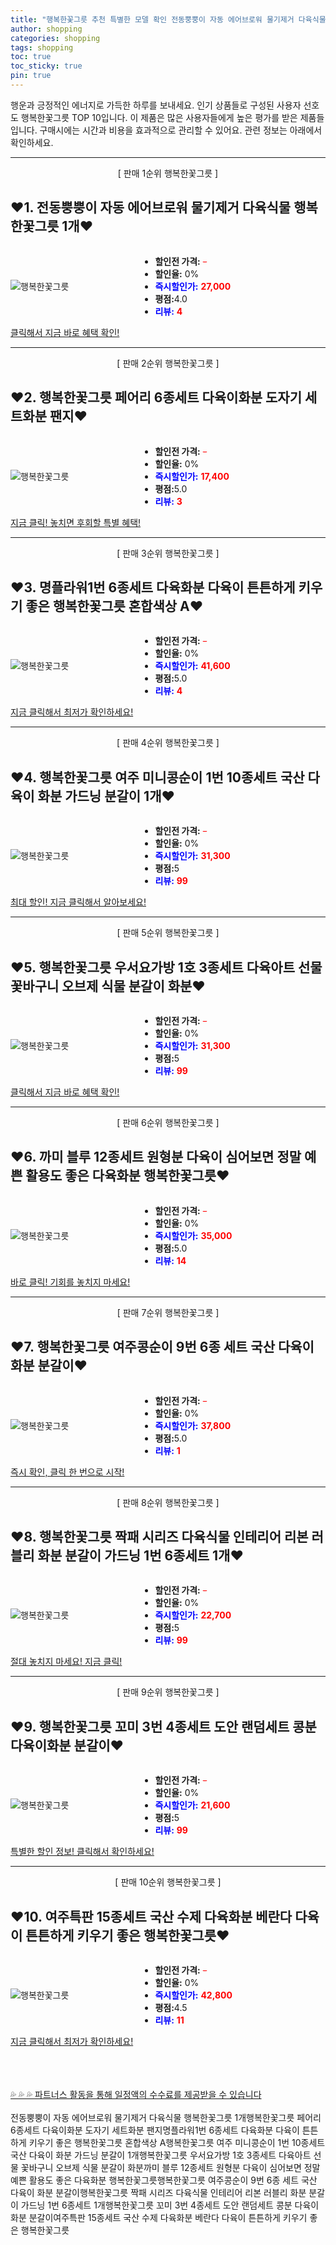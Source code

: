 ```yaml
---
title: "행복한꽃그릇 추천 특별한 모델 확인 전동뿡뿡이 자동 에어브로워 물기제거 다육식물"
author: shopping
categories: shopping
tags: shopping
toc: true
toc_sticky: true
pin: true
---
```

행운과 긍정적인 에너지로 가득한 하루를 보내세요. 인기 상품들로 구성된 사용자 선호도 행복한꽃그릇 TOP 10입니다. 이 제품은 많은 사용자들에게 높은 평가를 받은 제품들입니다. 구매시에는 시간과 비용을 효과적으로 관리할 수 있어요. 관련 정보는 아래에서 확인하세요.

---
<p class="toplist" style="margin: 0 auto; display: block; width: fit-content;">[ 판매 1순위 행복한꽃그릇 ]</p>

<h2><strong>❤️1. 전동뿡뿡이 자동 에어브로워 물기제거 다육식물 행복한꽃그릇 1개❤️</strong></h2>

<div style="display: flex; align-items: center;">
    <div style="flex: 0.4;">
        <img src="https://thumbnail6.coupangcdn.com/thumbnails/remote/230x230ex/image/vendor_inventory/1907/bf16454b08f0665b45bdb8eaf043a7172bfbb5bdbacf64e308f8d09b6a49.png" alt="행복한꽃그릇" style="max-width: 100%;">
    </div>
    <div style="flex: 0.6; margin-left: 10px;">
        <ul>
            <li><strong>할인전 가격:</strong> <del style="color: red;">-</del></li>
            <li><strong>할인율:</strong> 0%</li>
            <li><span style='color:blue'><strong>즉시할인가:</strong></span> <span style='color:red'><strong>27,000</strong></span></li>
            <li><strong>평점:</strong>4.0</li>
            <li><span style='color:blue'><strong>리뷰:</strong></span> <span style='color:red'><strong>4</strong></span></li>
        </ul>
    </div>
</div>
<div class="center">
    <a href="https://selin100587001.github.io?lptag=AF9450613&subid=githubio&pageKey=7811935757&traceid=V0-153&itemId=21192306712&vendorItemId=88253635734" class="myButton">
        클릭해서 지금 바로 혜택 확인!
    </a>
</div>


---
<p class="toplist" style="margin: 0 auto; display: block; width: fit-content;">[ 판매 2순위 행복한꽃그릇 ]</p>

<h2><strong>❤️2. 행복한꽃그릇 페어리 6종세트 다육이화분 도자기 세트화분 팬지❤️</strong></h2>

<div style="display: flex; align-items: center;">
    <div style="flex: 0.4;">
        <img src="https://thumbnail7.coupangcdn.com/thumbnails/remote/230x230ex/image/vendor_inventory/00d6/7f3d0f93905ee78e7d10cd736f48f4839fbc75052ea87d6c936b316a6649.png" alt="행복한꽃그릇" style="max-width: 100%;">
    </div>
    <div style="flex: 0.6; margin-left: 10px;">
        <ul>
            <li><strong>할인전 가격:</strong> <del style="color: red;">-</del></li>
            <li><strong>할인율:</strong> 0%</li>
            <li><span style='color:blue'><strong>즉시할인가:</strong></span> <span style='color:red'><strong>17,400</strong></span></li>
            <li><strong>평점:</strong>5.0</li>
            <li><span style='color:blue'><strong>리뷰:</strong></span> <span style='color:red'><strong>3</strong></span></li>
        </ul>
    </div>
</div>
<div class="center">
    <a href="https://selin100587001.github.io?lptag=AF9450613&subid=githubio&pageKey=7156629070&traceid=V0-153&itemId=18002934332&vendorItemId=85158936685" class="myButton">
        지금 클릭! 놓치면 후회할 특별 혜택!
    </a>
</div>


---
<p class="toplist" style="margin: 0 auto; display: block; width: fit-content;">[ 판매 3순위 행복한꽃그릇 ]</p>

<h2><strong>❤️3. 명플라워1번 6종세트 다육화분 다육이 튼튼하게 키우기 좋은 행복한꽃그릇 혼합색상 A❤️</strong></h2>

<div style="display: flex; align-items: center;">
    <div style="flex: 0.4;">
        <img src="https://thumbnail6.coupangcdn.com/thumbnails/remote/230x230ex/image/vendor_inventory/a59d/de1e7c77791d6ddd7d6e93f61a8f934c3d1af1f4d712a798940f5132eb6b.png" alt="행복한꽃그릇" style="max-width: 100%;">
    </div>
    <div style="flex: 0.6; margin-left: 10px;">
        <ul>
            <li><strong>할인전 가격:</strong> <del style="color: red;">-</del></li>
            <li><strong>할인율:</strong> 0%</li>
            <li><span style='color:blue'><strong>즉시할인가:</strong></span> <span style='color:red'><strong>41,600</strong></span></li>
            <li><strong>평점:</strong>5.0</li>
            <li><span style='color:blue'><strong>리뷰:</strong></span> <span style='color:red'><strong>4</strong></span></li>
        </ul>
    </div>
</div>
<div class="center">
    <a href="https://selin100587001.github.io?lptag=AF9450613&subid=githubio&pageKey=6602688259&traceid=V0-153&itemId=14940996316&vendorItemId=82165647934" class="myButton">
        지금 클릭해서 최저가 확인하세요!
    </a>
</div>


---
<p class="toplist" style="margin: 0 auto; display: block; width: fit-content;">[ 판매 4순위 행복한꽃그릇 ]</p>

<h2><strong>❤️4. 행복한꽃그릇 여주 미니콩순이 1번 10종세트 국산 다육이 화분 가드닝 분갈이 1개❤️</strong></h2>

<div style="display: flex; align-items: center;">
    <div style="flex: 0.4;">
        <img src="https://thumbnail8.coupangcdn.com/thumbnails/remote/230x230ex/image/vendor_inventory/ff85/755b9fab7ed60c520a51e2017973746b27f5dad3df04fd7874e374b265ab.png" alt="행복한꽃그릇" style="max-width: 100%;">
    </div>
    <div style="flex: 0.6; margin-left: 10px;">
        <ul>
            <li><strong>할인전 가격:</strong> <del style="color: red;">-</del></li>
            <li><strong>할인율:</strong> 0%</li>
            <li><span style='color:blue'><strong>즉시할인가:</strong></span> <span style='color:red'><strong>31,300</strong></span></li>
            <li><strong>평점:</strong>5</li>
            <li><span style='color:blue'><strong>리뷰:</strong></span> <span style='color:red'><strong>99</strong></span></li>
        </ul>
    </div>
</div>
<div class="center">
    <a href="https://selin100587001.github.io?lptag=AF9450613&subid=githubio&pageKey=8215419904&traceid=V0-153&itemId=23596457040&vendorItemId=90622303241" class="myButton">
        최대 할인! 지금 클릭해서 알아보세요!
    </a>
</div>


---
<p class="toplist" style="margin: 0 auto; display: block; width: fit-content;">[ 판매 5순위 행복한꽃그릇 ]</p>

<h2><strong>❤️5. 행복한꽃그릇 우서요가방 1호 3종세트 다육아트 선물 꽃바구니 오브제 식물 분갈이 화분❤️</strong></h2>

<div style="display: flex; align-items: center;">
    <div style="flex: 0.4;">
        <img src="https://thumbnail6.coupangcdn.com/thumbnails/remote/230x230ex/image/vendor_inventory/3fd4/4ceb94106c8d757c81a3ab99f673d07f3273b57d5a96f4fa392ed0efbc18.png" alt="행복한꽃그릇" style="max-width: 100%;">
    </div>
    <div style="flex: 0.6; margin-left: 10px;">
        <ul>
            <li><strong>할인전 가격:</strong> <del style="color: red;">-</del></li>
            <li><strong>할인율:</strong> 0%</li>
            <li><span style='color:blue'><strong>즉시할인가:</strong></span> <span style='color:red'><strong>31,300</strong></span></li>
            <li><strong>평점:</strong>5</li>
            <li><span style='color:blue'><strong>리뷰:</strong></span> <span style='color:red'><strong>99</strong></span></li>
        </ul>
    </div>
</div>
<div class="center">
    <a href="https://selin100587001.github.io?lptag=AF9450613&subid=githubio&pageKey=8080803193&traceid=V0-153&itemId=22785178190&vendorItemId=89820208601" class="myButton">
        클릭해서 지금 바로 혜택 확인!
    </a>
</div>


---
<p class="toplist" style="margin: 0 auto; display: block; width: fit-content;">[ 판매 6순위 행복한꽃그릇 ]</p>

<h2><strong>❤️6. 까미 블루 12종세트 원형분 다육이 심어보면 정말 예쁜 활용도 좋은 다육화분 행복한꽃그릇❤️</strong></h2>

<div style="display: flex; align-items: center;">
    <div style="flex: 0.4;">
        <img src="https://thumbnail10.coupangcdn.com/thumbnails/remote/230x230ex/image/vendor_inventory/b24a/ddb5f1141585fc380a1d18ae0b3e11c50409cb87cb86e2a16399b47aa312.png" alt="행복한꽃그릇" style="max-width: 100%;">
    </div>
    <div style="flex: 0.6; margin-left: 10px;">
        <ul>
            <li><strong>할인전 가격:</strong> <del style="color: red;">-</del></li>
            <li><strong>할인율:</strong> 0%</li>
            <li><span style='color:blue'><strong>즉시할인가:</strong></span> <span style='color:red'><strong>35,000</strong></span></li>
            <li><strong>평점:</strong>5.0</li>
            <li><span style='color:blue'><strong>리뷰:</strong></span> <span style='color:red'><strong>14</strong></span></li>
        </ul>
    </div>
</div>
<div class="center">
    <a href="https://selin100587001.github.io?lptag=AF9450613&subid=githubio&pageKey=6916701753&traceid=V0-153&itemId=16688016750&vendorItemId=83870876322" class="myButton">
        바로 클릭! 기회를 놓치지 마세요!
    </a>
</div>


---
<p class="toplist" style="margin: 0 auto; display: block; width: fit-content;">[ 판매 7순위 행복한꽃그릇 ]</p>

<h2><strong>❤️7. 행복한꽃그릇 여주콩순이 9번 6종 세트 국산 다육이 화분 분갈이❤️</strong></h2>

<div style="display: flex; align-items: center;">
    <div style="flex: 0.4;">
        <img src="https://thumbnail9.coupangcdn.com/thumbnails/remote/230x230ex/image/vendor_inventory/9791/70c3161f956b3b952871ff90fcbe86ecf0b520e4d6f85ceb05a874f3e812.png" alt="행복한꽃그릇" style="max-width: 100%;">
    </div>
    <div style="flex: 0.6; margin-left: 10px;">
        <ul>
            <li><strong>할인전 가격:</strong> <del style="color: red;">-</del></li>
            <li><strong>할인율:</strong> 0%</li>
            <li><span style='color:blue'><strong>즉시할인가:</strong></span> <span style='color:red'><strong>37,800</strong></span></li>
            <li><strong>평점:</strong>5.0</li>
            <li><span style='color:blue'><strong>리뷰:</strong></span> <span style='color:red'><strong>1</strong></span></li>
        </ul>
    </div>
</div>
<div class="center">
    <a href="https://selin100587001.github.io?lptag=AF9450613&subid=githubio&pageKey=8034788405&traceid=V0-153&itemId=22476926428&vendorItemId=89519536158" class="myButton">
        즉시 확인, 클릭 한 번으로 시작!
    </a>
</div>


---
<p class="toplist" style="margin: 0 auto; display: block; width: fit-content;">[ 판매 8순위 행복한꽃그릇 ]</p>

<h2><strong>❤️8. 행복한꽃그릇 짝패 시리즈 다육식물 인테리어 리본 러블리 화분 분갈이 가드닝 1번 6종세트 1개❤️</strong></h2>

<div style="display: flex; align-items: center;">
    <div style="flex: 0.4;">
        <img src="https://thumbnail7.coupangcdn.com/thumbnails/remote/230x230ex/image/vendor_inventory/d818/0908172595869db8b5a8a901bd8ae6760ec9bfd45f216dcd3a975f29e0f4.png" alt="행복한꽃그릇" style="max-width: 100%;">
    </div>
    <div style="flex: 0.6; margin-left: 10px;">
        <ul>
            <li><strong>할인전 가격:</strong> <del style="color: red;">-</del></li>
            <li><strong>할인율:</strong> 0%</li>
            <li><span style='color:blue'><strong>즉시할인가:</strong></span> <span style='color:red'><strong>22,700</strong></span></li>
            <li><strong>평점:</strong>5</li>
            <li><span style='color:blue'><strong>리뷰:</strong></span> <span style='color:red'><strong>99</strong></span></li>
        </ul>
    </div>
</div>
<div class="center">
    <a href="https://selin100587001.github.io?lptag=AF9450613&subid=githubio&pageKey=8113477335&traceid=V0-153&itemId=22993245537&vendorItemId=90027162295" class="myButton">
        절대 놓치지 마세요! 지금 클릭!
    </a>
</div>


---
<p class="toplist" style="margin: 0 auto; display: block; width: fit-content;">[ 판매 9순위 행복한꽃그릇 ]</p>

<h2><strong>❤️9. 행복한꽃그릇 꼬미 3번 4종세트 도안 랜덤세트 콩분 다육이화분 분갈이❤️</strong></h2>

<div style="display: flex; align-items: center;">
    <div style="flex: 0.4;">
        <img src="https://thumbnail10.coupangcdn.com/thumbnails/remote/230x230ex/image/vendor_inventory/a87f/3f5eed514adadd00c83fc2e00394382b2268634bc775732bf4617ae13e93.png" alt="행복한꽃그릇" style="max-width: 100%;">
    </div>
    <div style="flex: 0.6; margin-left: 10px;">
        <ul>
            <li><strong>할인전 가격:</strong> <del style="color: red;">-</del></li>
            <li><strong>할인율:</strong> 0%</li>
            <li><span style='color:blue'><strong>즉시할인가:</strong></span> <span style='color:red'><strong>21,600</strong></span></li>
            <li><strong>평점:</strong>5</li>
            <li><span style='color:blue'><strong>리뷰:</strong></span> <span style='color:red'><strong>99</strong></span></li>
        </ul>
    </div>
</div>
<div class="center">
    <a href="https://selin100587001.github.io?lptag=AF9450613&subid=githubio&pageKey=8022409671&traceid=V0-153&itemId=22418084939&vendorItemId=89462848387" class="myButton">
        특별한 할인 정보! 클릭해서 확인하세요!
    </a>
</div>


---
<p class="toplist" style="margin: 0 auto; display: block; width: fit-content;">[ 판매 10순위 행복한꽃그릇 ]</p>

<h2><strong>❤️10. 여주특판 15종세트 국산 수제 다육화분 베란다 다육이 튼튼하게 키우기 좋은 행복한꽃그릇❤️</strong></h2>

<div style="display: flex; align-items: center;">
    <div style="flex: 0.4;">
        <img src="https://thumbnail8.coupangcdn.com/thumbnails/remote/230x230ex/image/vendor_inventory/5b80/c3fb7f4cc1435b9107350f8f5b7f1276a3c739f7f0ff8706c2031f6f6cf5.png" alt="행복한꽃그릇" style="max-width: 100%;">
    </div>
    <div style="flex: 0.6; margin-left: 10px;">
        <ul>
            <li><strong>할인전 가격:</strong> <del style="color: red;">-</del></li>
            <li><strong>할인율:</strong> 0%</li>
            <li><span style='color:blue'><strong>즉시할인가:</strong></span> <span style='color:red'><strong>42,800</strong></span></li>
            <li><strong>평점:</strong>4.5</li>
            <li><span style='color:blue'><strong>리뷰:</strong></span> <span style='color:red'><strong>11</strong></span></li>
        </ul>
    </div>
</div>
<div class="center">
    <a href="https://selin100587001.github.io?lptag=AF9450613&subid=githubio&pageKey=6838575439&traceid=V0-153&itemId=16254763733&vendorItemId=83447866260" class="myButton">
        지금 클릭해서 최저가 확인하세요!
    </a>
</div>

<br><br><br>[💦 💦 💦 파트너스 활동을 통해 일정액의 수수료를 제공받을 수 있습니다](https://link.coupang.com/a/bcpT2c)<br><br>전동뿡뿡이 자동 에어브로워 물기제거 다육식물 행복한꽃그릇 1개행복한꽃그릇 페어리 6종세트 다육이화분 도자기 세트화분 팬지명플라워1번 6종세트 다육화분 다육이 튼튼하게 키우기 좋은 행복한꽃그릇 혼합색상 A행복한꽃그릇 여주 미니콩순이 1번 10종세트 국산 다육이 화분 가드닝 분갈이 1개행복한꽃그릇 우서요가방 1호 3종세트 다육아트 선물 꽃바구니 오브제 식물 분갈이 화분까미 블루 12종세트 원형분 다육이 심어보면 정말 예쁜 활용도 좋은 다육화분 행복한꽃그릇행복한꽃그릇 여주콩순이 9번 6종 세트 국산 다육이 화분 분갈이행복한꽃그릇 짝패 시리즈 다육식물 인테리어 리본 러블리 화분 분갈이 가드닝 1번 6종세트 1개행복한꽃그릇 꼬미 3번 4종세트 도안 랜덤세트 콩분 다육이화분 분갈이여주특판 15종세트 국산 수제 다육화분 베란다 다육이 튼튼하게 키우기 좋은 행복한꽃그릇